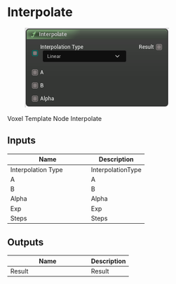 # Interpolate

<div align="left" data-full-width="false">

<figure><img src="../../../../.gitbook/assets/Interpolate.png" alt=""><figcaption></figcaption></figure>

</div>

Voxel Template Node Interpolate

## Inputs

<table><thead><tr><th width="170">Name</th><th>Description</th></tr></thead><tbody><tr><td>Interpolation Type</td><td>InterpolationType</td></tr><tr><td>A</td><td>A</td></tr><tr><td>B</td><td>B</td></tr><tr><td>Alpha</td><td>Alpha</td></tr><tr><td>Exp</td><td>Exp</td></tr><tr><td>Steps</td><td>Steps</td></tr></tbody></table>

## Outputs

<table><thead><tr><th width="170">Name</th><th>Description</th></tr></thead><tbody><tr><td>Result</td><td>Result</td></tr></tbody></table>
